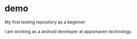 demo
====

My first testing repository as a beginner

I am working as a android developer at appsmaven technology.
